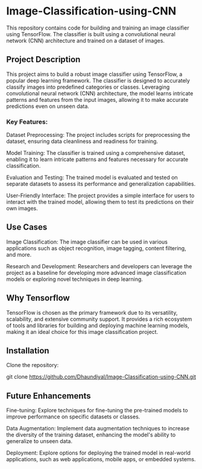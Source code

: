 # Image-Classification-using-CNN
This repository contains code for building and training an image classifier using TensorFlow. The classifier is built using a convolutional neural network (CNN) architecture and trained on a dataset of images.

## Project Description
This project aims to build a robust image classifier using TensorFlow, a popular deep learning framework. The classifier is designed to accurately classify images into predefined categories or classes. Leveraging convolutional neural network (CNN) architecture, the model learns intricate patterns and features from the input images, allowing it to make accurate predictions even on unseen data.

### Key Features:
Dataset Preprocessing: The project includes scripts for preprocessing the dataset, ensuring data cleanliness and readiness for training.

Model Training: The classifier is trained using a comprehensive dataset, enabling it to learn intricate patterns and features necessary for accurate classification.

Evaluation and Testing: The trained model is evaluated and tested on separate datasets to assess its performance and generalization capabilities.

User-Friendly Interface: The project provides a simple interface for users to interact with the trained model, allowing them to test its predictions on their own images.

## Use Cases
Image Classification: The image classifier can be used in various applications such as object recognition, image tagging, content filtering, and more.

Research and Development: Researchers and developers can leverage the project as a baseline for developing more advanced image classification models or exploring novel techniques in deep learning.

## Why Tensorflow
TensorFlow is chosen as the primary framework due to its versatility, scalability, and extensive community support. It provides a rich ecosystem of tools and libraries for building and deploying machine learning models, making it an ideal choice for this image classification project.

## Installation
Clone the repository:

git clone https://github.com/Dhaundiyal/Image-Classification-using-CNN.git

## Future Enhancements
Fine-tuning: Explore techniques for fine-tuning the pre-trained models to improve performance on specific datasets or classes.

Data Augmentation: Implement data augmentation techniques to increase the diversity of the training dataset, enhancing the model's ability to generalize to unseen data.

Deployment: Explore options for deploying the trained model in real-world applications, such as web applications, mobile apps, or embedded systems.
